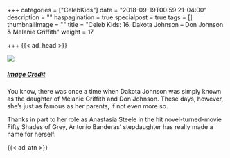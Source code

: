 +++
categories = ["CelebKids"]
date = "2018-09-19T00:59:21-04:00"
description = ""
haspagination = true
specialpost = true
tags = []
thumbnailImage = ""
title = "Celeb Kids: 16. Dakota Johnson – Don Johnson & Melanie Griffith"
weight = 17

+++
{{< ad_head >}}

![](/uploads/14.jpg)

##### [_Image Credit_](http://americanupbeat.com/kids-of-famous-parents-where-are-they-now/16/)

You know, there was once a time when Dakota Johnson was simply known as the daughter of Melanie Griffith and Don Johnson. These days, however, she’s just as famous as her parents, if not even more so.

Thanks in part to her role as Anastasia Steele in the hit novel-turned-movie Fifty Shades of Grey, Antonio Banderas’ stepdaughter has really made a name for herself.

{{< ad_atn >}}
